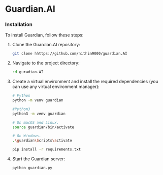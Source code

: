 # Guardian.AI

### Installation

To install Guardian, follow these steps:

1. Clone the Guardian.AI repository:
   ```bash
   git clone hhttps://github.com/nithin9000/guardian.AI
   ```
2. Navigate to the project directory:
   ```bash
   cd guradian.AI
   ```
3. Create a virtual environment and install the required dependencies (you can use any virtual environment manager):
   ```bash
   # Python
   python -m venv guardian

   #Python3
   python3 -m venv guardian

   # On macOS and Linux.
   source guardian/bin/activate

   # On Windows.
   .\guardian\Scripts\activate

   pip install -r requirements.txt
   ```
4. Start the Guardian server:
   ```bash
   python guardian.py
   ```
